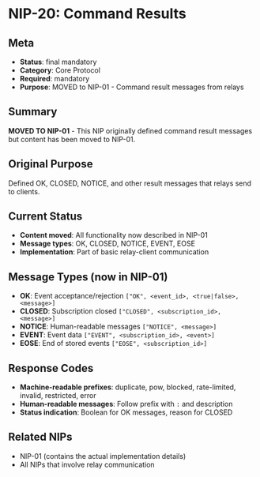 # NIP-20: Command Results

## Meta
- **Status**: final mandatory
- **Category**: Core Protocol
- **Required**: mandatory
- **Purpose**: MOVED to NIP-01 - Command result messages from relays

## Summary
**MOVED TO NIP-01** - This NIP originally defined command result messages but content has been moved to NIP-01.

## Original Purpose
Defined OK, CLOSED, NOTICE, and other result messages that relays send to clients.

## Current Status
- **Content moved**: All functionality now described in NIP-01
- **Message types**: OK, CLOSED, NOTICE, EVENT, EOSE
- **Implementation**: Part of basic relay-client communication

## Message Types (now in NIP-01)
- **OK**: Event acceptance/rejection `["OK", <event_id>, <true|false>, <message>]`
- **CLOSED**: Subscription closed `["CLOSED", <subscription_id>, <message>]`
- **NOTICE**: Human-readable messages `["NOTICE", <message>]`
- **EVENT**: Event data `["EVENT", <subscription_id>, <event>]`
- **EOSE**: End of stored events `["EOSE", <subscription_id>]`

## Response Codes
- **Machine-readable prefixes**: duplicate, pow, blocked, rate-limited, invalid, restricted, error
- **Human-readable messages**: Follow prefix with `:` and description
- **Status indication**: Boolean for OK messages, reason for CLOSED

## Related NIPs
- NIP-01 (contains the actual implementation details)
- All NIPs that involve relay communication 